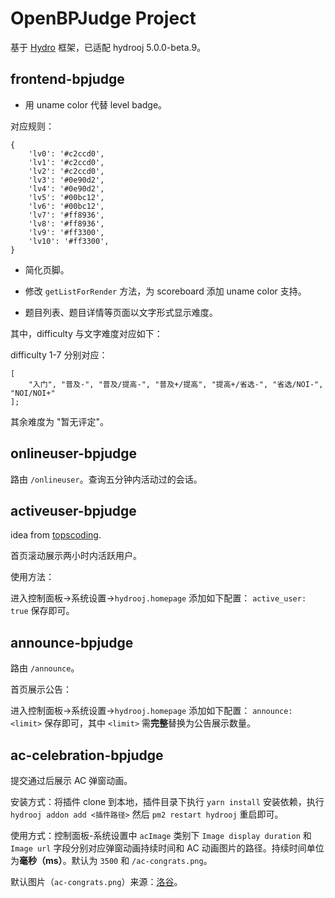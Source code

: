 # OpenBPJudge Project

基于 [Hydro](https://github.com/hydro-dev/Hydro) 框架，已适配 hydrooj 5.0.0-beta.9。

## frontend-bpjudge

-  用 uname color 代替 level badge。

对应规则：

```
{
    'lv0': '#c2ccd0',
    'lv1': '#c2ccd0',
    'lv2': '#c2ccd0',
    'lv3': '#0e90d2',
    'lv4': '#0e90d2',
    'lv5': '#00bc12',
    'lv6': '#00bc12',
    'lv7': '#ff8936',
    'lv8': '#ff8936',
    'lv9': '#ff3300',
    'lv10': '#ff3300',
}
```

- 简化页脚。

- 修改 `getListForRender` 方法，为 scoreboard 添加 uname color 支持。

- 题目列表、题目详情等页面以文字形式显示难度。

其中，difficulty 与文字难度对应如下：

difficulty 1-7 分别对应：

```
[
    "入门", "普及-", "普及/提高-", "普及+/提高", "提高+/省选-", "省选/NOI-", "NOI/NOI+"
];
```

其余难度为 "暂无评定"。

## onlineuser-bpjudge

路由 `/onlineuser`。查询五分钟内活动过的会话。


## activeuser-bpjudge

idea from [topscoding](https://topscoding.com/).

首页滚动展示两小时内活跃用户。

使用方法：

进入控制面板->系统设置->`hydrooj.homepage` 添加如下配置： `active_user: true` 保存即可。

## announce-bpjudge

路由 `/announce`。

首页展示公告：

进入控制面板->系统设置->`hydrooj.homepage` 添加如下配置： `announce: <limit>` 保存即可，其中 `<limit>` 需**完整**替换为公告展示数量。

## ac-celebration-bpjudge

提交通过后展示 AC 弹窗动画。

安装方式：将插件 clone 到本地，插件目录下执行 `yarn install` 安装依赖，执行 `hydrooj addon add <插件路径>` 然后 `pm2 restart hydrooj` 重启即可。

使用方式：控制面板-系统设置中 `acImage` 类别下 `Image display duration` 和 `Image url` 字段分别对应弹窗动画持续时间和 AC 动画图片的路径。持续时间单位为**毫秒（ms）**。默认为 `3500` 和 `/ac-congrats.png`。

默认图片（`ac-congrats.png`）来源：[洛谷](https://www.luogu.com.cn/)。